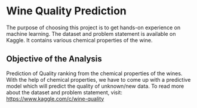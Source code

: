 # Wine Quality Prediction

The purpose of choosing this project is to get hands-on experience on machine learning.
The dataset and problem statement is available on Kaggle.
It contains various chemical properties of the wine.

## Objective of the Analysis 
Prediction of Quality ranking from the chemical properties of the wines.
With the help of chemical properties, we have to come up with a predictive model which will predict the quality of unknown/new data.
To read more about the dataset and problem statement, visit: https://www.kaggle.com/c/wine-quality
